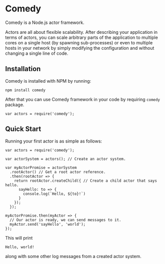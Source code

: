 # Comedy

Comedy is a Node.js actor framework.

Actors are all about flexible scalability. After describing your application
in terms of actors, you can scale arbitrary parts of the application to multiple cores on a
single host (by spawning sub-processes) or even to multiple hosts in your network by simply
 modifying the configuration and without changing a single line of code.

## Installation

Comedy is installed with NPM by running:

    npm install comedy
    
After that you can use Comedy framework in your code by requiring `comedy` package.

    var actors = require('comedy');
    
## Quick Start

Running your first actor is as simple as follows:

    var actors = require('comedy');
    
    var actorSystem = actors(); // Create an actor system.
    
    var myActorPromise = actorSystem
      .rootActor() // Get a root actor reference.
      .then(rootActor => {
        return rootActor.createChild({ // Create a child actor that says hello.
          sayHello: to => {
            console.log(`Hello, ${to}!`)
          }
        });
      });
    
    myActorPromise.then(myActor => {
      // Our actor is ready, we can send messages to it.
      myActor.send('sayHello', 'world');
    });
    
This will print

    Hello, world!
    
along with some other log messages from a created actor system.